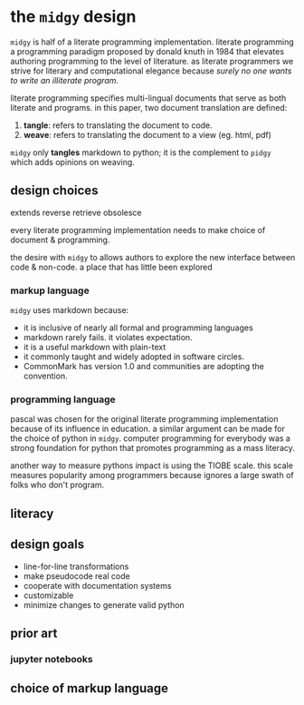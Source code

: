 # the `midgy` design

`midgy` is half of a literate programming implementation. 
literate programming a programming  paradigm proposed by donald knuth in 1984 that elevates authoring programming to the level of literature. as literate programmers we strive for literary and computational elegance because *surely no one wants to write an illiterate program*.

literate programming specifies multi-lingual documents that serve as both literate and programs. in this paper, two document translation are defined:

1. __tangle__: refers to translating the document to code. 
2. __weave__: refers to translating the document to a view (eg. html, pdf)

`midgy` only __tangles__ markdown to python; it is the complement to `pidgy` which adds opinions on weaving.

## design choices

extends
reverse
retrieve
obsolesce

every literate programming implementation needs to make choice of document & programming. 


the desire with `midgy` to allows authors to explore the new interface between code & non-code. a place that has little been explored

### markup language

`midgy` uses markdown because:
* it is inclusive of nearly all formal and programming languages
* markdown rarely fails. it violates expectation.
* it is a useful markdown with plain-text
* it commonly taught and widely adopted in software circles.
* CommonMark has version 1.0 and communities are adopting the convention.

### programming language

pascal was chosen for the original literate programming implementation because of its influence in education. a similar argument can be made for the choice of python in `midgy`. computer programming for everybody was a strong foundation for python that promotes programming as a mass literacy. 

another way to measure pythons impact is using the TIOBE scale. this scale measures popularity among programmers because ignores a large swath of folks who don't program.

## literacy


## design goals

* line-for-line transformations
* make pseudocode real code
* cooperate with documentation systems
* customizable
* minimize changes to generate valid python


## prior art

### jupyter notebooks

## choice of markup language